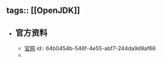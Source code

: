 tags:: [[OpenJDK]]
---

- ## 官方资料
	- [官网](https://openjdk.org/)
	  id:: 64b0454b-546f-4e55-abf7-244da9d8af66
	-